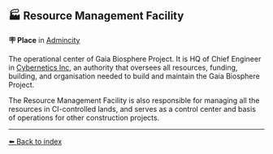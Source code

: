 ## 🏭 Resource Management Facility

**🪧 Place** in [Admincity](/admincity.html)

The operational center of Gaia Biosphere Project. It is HQ of Chief Engineer in [Cybernetics Inc](/cybernetics_inc.html), an authority that oversees all resources, funding, building, and organisation needed to build and maintain the Gaia Biosphere Project.

The Resource Management Facility is also responsible for managing all the resources in CI-controlled lands, and serves as a control center and basis of operations for other construction projects.


----------
[⬅️ Back to index](/index.md#7a61_s)
